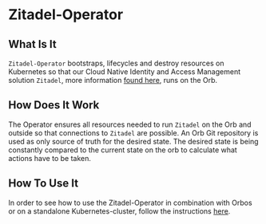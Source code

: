 # Zitadel-Operator

## What Is It

`Zitadel-Operator` bootstraps, lifecycles and destroy resources on Kubernetes so that our Cloud Native Identity and Access Management solution `Zitadel`,
more information [found here](https://github.com/caos/zitadel), runs on the Orb. 

## How Does It Work

The Operator ensures all resources needed to run `Zitadel` on the Orb and outside so that connections to `Zitadel` are possible. An Orb Git repository is used as only source of truth for the desired state. The desired state is being constantly compared to the current state on the orb to calculate what actions have to be taken.

## How To Use It

In order to see how to use the Zitadel-Operator in combination with Orbos or on a standalone Kubernetes-cluster, follow the instructions [here](./setup.md).